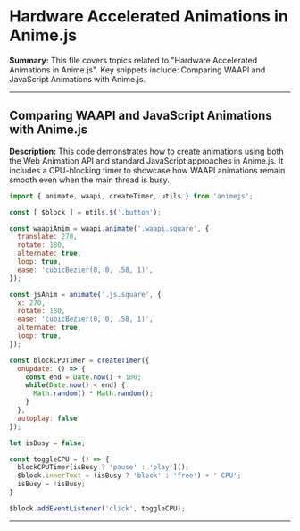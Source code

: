 # Hardware Accelerated Animations in Anime.js

**Summary:** This file covers topics related to "Hardware Accelerated Animations in Anime.js". Key snippets include: Comparing WAAPI and JavaScript Animations with Anime.js.

---

## Comparing WAAPI and JavaScript Animations with Anime.js

**Description:** This code demonstrates how to create animations using both the Web Animation API and standard JavaScript approaches in Anime.js. It includes a CPU-blocking timer to showcase how WAAPI animations remain smooth even when the main thread is busy.

```javascript
import { animate, waapi, createTimer, utils } from 'animejs';

const [ $block ] = utils.$('.button');

const waapiAnim = waapi.animate('.waapi.square', {
  translate: 270,
  rotate: 180,
  alternate: true,
  loop: true,
  ease: 'cubicBezier(0, 0, .58, 1)',
});

const jsAnim = animate('.js.square', {
  x: 270,
  rotate: 180,
  ease: 'cubicBezier(0, 0, .58, 1)',
  alternate: true,
  loop: true,
});

const blockCPUTimer = createTimer({
  onUpdate: () => {
    const end = Date.now() + 100;
    while(Date.now() < end) {
      Math.random() * Math.random();
    }
  },
  autoplay: false
});

let isBusy = false;

const toggleCPU = () => {
  blockCPUTimer[isBusy ? 'pause' : 'play']();
  $block.innerText = (isBusy ? 'block' : 'free') + ' CPU';
  isBusy = !isBusy;
}

$block.addEventListener('click', toggleCPU);
```

---